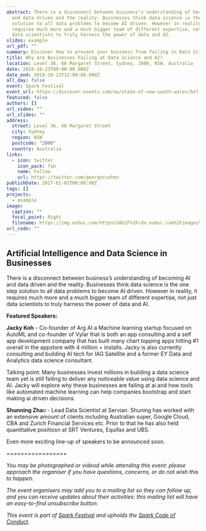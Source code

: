```yaml
---
abstract: There is a disconnect between business’s understanding of becoming AI
  and data driven and the reality. Businesses think data science is the one step
  solution to all data problems to become AI driven. However in reality, it
  requires much more and a much bigger team of different expertise, not just
  data scientists to truly harness the power of data and AI.
slides: example
url_pdf: ""
summary: Discover how to prevent your business from failing in Data Science and AI in Spark Festival 2018.
title: Why are Businesses Failing at Data Science and AI?
location: Level 36, 60 Margaret Street, Sydney, 2000, NSW, Australia
date: 2018-10-23T09:00:00.000Z
date_end: 2018-10-23T12:00:00.000Z
all_day: false
event: Spark Festival
event_url: https://discover.events.com/au/state-of-new-south-wales/belfield/e/business/businesses-failing-data-science-margaret-street-belfield-sydney-canterbury-bankstown-nsw-2191-australia-267752446
featured: false
authors: []
url_video: ""
url_slides: ""
address:
  street: Level 36, 60 Margaret Street
  city: Sydney
  region: NSW
  postcode: "2000"
  country: Australia
links:
  - icon: twitter
    icon_pack: fab
    name: Follow
    url: https://twitter.com/georgecushen
publishDate: 2017-01-01T00:00:00Z
tags: []
projects:
  - example
image:
  caption: ""
  focal_point: Right
  filename: https://img.evbuc.com/https%3A%2F%2Fcdn.evbuc.com%2Fimages%2F49198252%2F245620971032%2F1%2Foriginal.jpg?auto=compress&s=add4b136a890b44fb7adf17038169781
url_code: ""
---
```

## Artificial Intelligence and Data Science in Businesses

There is a disconnect between business’s understanding of becoming AI and data driven and the reality. Businesses think data science is the one step solution to all data problems to become AI driven. However in reality, it requires much more and a much bigger team of different expertise, not just data scientists to truly harness the power of data and AI.

**Featured Speakers:**

**Jacky Koh** - Co-founder of Arg AI a Machine learning startup focused on AutoML and co-founder of Vylar that is both an app consulting and a self app development company that has built many chart topping apps hitting #1 overall in the appstore with 4 million + installs. Jacky is also currently consulting and building AI tech for IAG Satellite and a former EY Data and Analytics data science consultant.

Talking point: Many businesses invest millions in building a data science team yet is still failing to deliver any noticeable value using data science and AI. Jacky will explore why these businesses are failing at ai and how tools like automated machine learning can help companies bootstrap and start making ai driven decisions.

**Shunning Zha**o - Lead Data Scientist at Servian. Shuning has worked with an extensive amount of clients including Australian super, Google Cloud, CBA and Zurich Financial Services etc. Prior to that he has also held quantitative positiosn at SRT Ventures, Equifax and UBS.

Even more exciting line-up of speakers to be announced soon. 

\=================

*You may be photographed or videod while attending this event: please approach the organiser if you have questions, concerns, or do not wish this to happen.*

*The event organisers may add you to a mailing list so they can follow up, and you can receive updates about their activities: this mailing list will have an easy-to-find unsubscribe button.*

*This event is part of ​[Spark Festival](http://sparkfestival.co/) and upholds the [​Spark Code of Conduct](http://sparkfestival.co/code-of-conduct/).*
